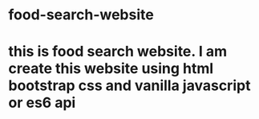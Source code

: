 # food-search-website
# this is food search website. I am create this website using html bootstrap css and vanilla javascript or es6 api

